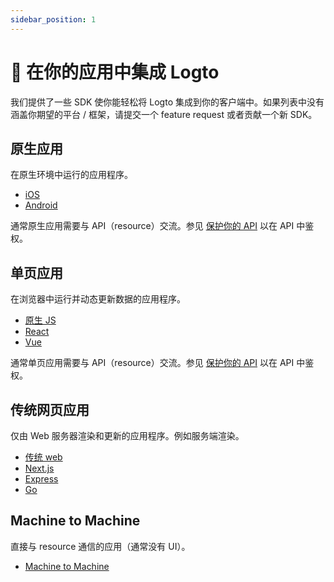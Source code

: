 ```yaml
---
sidebar_position: 1
---
```


# 🔗 在你的应用中集成 Logto

我们提供了一些 SDK 使你能轻松将 Logto 集成到你的客户端中。如果列表中没有涵盖你期望的平台 / 框架，请提交一个 feature request 或者贡献一个新 SDK。

## 原生应用

在原生环境中运行的应用程序。

- [iOS](./ios/README.mdx)
- [Android](./android.mdx)

通常原生应用需要与 API（resource）交流。参见 [保护你的 API](../protect-your-api/README.mdx) 以在 API 中鉴权。

## 单页应用

在浏览器中运行并动态更新数据的应用程序。

- [原生 JS](./vanilla-js/README.mdx)
- [React](./react/README.mdx)
- [Vue](./vue.mdx)

通常单页应用需要与 API（resource）交流。参见 [保护你的 API](../protect-your-api/README.mdx) 以在 API 中鉴权。

## 传统网页应用

仅由 Web 服务器渲染和更新的应用程序。例如服务端渲染。

- [传统 web](./traditional.mdx)
- [Next.js](./next-js.mdx)
- [Express](./express.mdx)
- [Go](./go.mdx)

## Machine to Machine

直接与 resource 通信的应用（通常没有 UI）。

- [Machine to Machine](./machine-to-machine)
